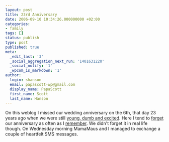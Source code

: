 ```yaml
---
layout: post
title: 23rd Anniversary
date: 2006-09-10 10:34:26.000000000 +02:00
categories:
- family
tags: []
status: publish
type: post
published: true
meta:
  _edit_last: '3'
  _social_aggregation_next_run: '1401631220'
  _social_notify: '1'
  _wpcom_is_markdown: '1'
author:
  login: shanson
  email: papascott-wp@gmail.com
  display_name: PapaScott
  first_name: Scott
  last_name: Hanson
---
```

<p>On this weblog I missed our wedding anniversary on the 6th, that day 23 years ago when we were still <a href="http://www.papascott.de/archives/2002/09/09/young-dumb-and-excited/">young, dumb and excited</a>. Here I tend to <a href="http://www.papascott.de/archives/2004/09/06/">forget</a> our anniversary as often as I <a href="http://www.papascott.de/archives/2005/09/06/twenty-two-years/">remember</a>. We didn't forget it in real life though. On Wednesday morning MamaMaus and I managed to exchange a couple of heartfelt SMS messages.</p>
